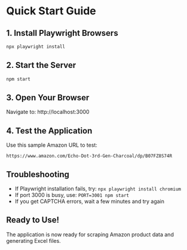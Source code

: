 # Quick Start Guide

## 1. Install Playwright Browsers
```bash
npx playwright install
```

## 2. Start the Server
```bash
npm start
```

## 3. Open Your Browser
Navigate to: http://localhost:3000

## 4. Test the Application
Use this sample Amazon URL to test:
```
https://www.amazon.com/Echo-Dot-3rd-Gen-Charcoal/dp/B07FZ8S74R
```

## Troubleshooting
- If Playwright installation fails, try: `npx playwright install chromium`
- If port 3000 is busy, use: `PORT=3001 npm start`
- If you get CAPTCHA errors, wait a few minutes and try again

## Ready to Use!
The application is now ready for scraping Amazon product data and generating Excel files.
